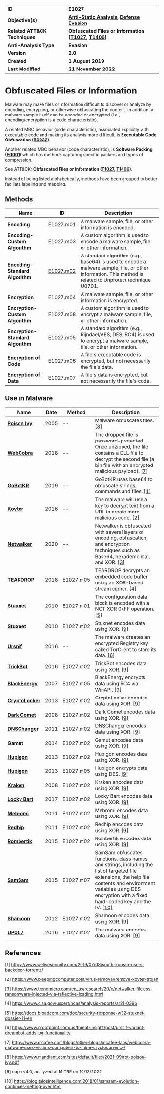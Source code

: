 <table>
<tr>
<td><b>ID</b></td>
<td><b>E1027</b></td>
</tr>
<tr>
<td><b>Objective(s)</b></td>
<td><b><a href="../anti-static-analysis">Anti-Static Analysis</a>, <a href="../defense-evasion">Defense Evasion</a></b></td>
</tr>
<tr>
<td><b>Related ATT&CK Techniques</b></td>
<td><b>Obfuscated Files or Information (<a href="https://attack.mitre.org/techniques/T1027/">T1027</a>, <a href="https://attack.mitre.org/techniques/T1406/">T1406</a>)</b></td>
</tr>
<tr>
<td><b>Anti-Analysis Type</b></td>
<td><b>Evasion</b></td>
</tr>
<tr>
<td><b>Version</b></td>
<td><b>2.0</b></td>
</tr>
<tr>
<td><b>Created</b></td>
<td><b>1 August 2019</b></td>
</tr>
<tr>
<td><b>Last Modified</b></td>
<td><b>21 November 2022</b></td>
</tr>
</table>


# Obfuscated Files or Information

Malware may make files or information difficult to discover or analyze by encoding, encrypting, or otherwise obfuscating the content. In addition, a malware sample itself can be encoded or encrypted (i.e., encoding/encryption is a code characteristic).

A related MBC behavior (code characteristic), associated explicitly with executable code and making its analysis more difficult, is **Executable Code Obfuscation ([B0032](../anti-static-analysis/executable-code-obfuscation.md))**.

Another related MBC behavior (code characteristic), is **Software Packing ([F0001](../anti-static-analysis/software-packing.md))** which has methods capturing specific packers and types of compression.

See ATT&CK: **Obfuscated Files or Information ([T1027](https://attack.mitre.org/techniques/T1027/), [T1406](https://attack.mitre.org/techniques/T1406/))**.

Instead of being listed alphabetically, methods have been grouped to better faciliate labeling and mapping.

## Methods

|Name|ID|Description|
|---|---|---|
|**Encoding**|E1027.m01|A malware sample, file, or other information is encoded.|
|**Encoding-Custom Algorithm**|E1027.m03|A custom algorithm is used to encode a malware sample, file or other information.|
|**Encoding-Standard Algorithm**|[E1027.m02](#e1027m02-snippet)|A standard algorithm (e.g., base64) is used to encode a malware sample, file, or other information. This method is related to Unprotect technique U0701.|
|**Encryption**|E1027.m04|A malware sample, file, or other information is encrypted.|
|**Encryption-Custom Algorithm**|E1027.m08|A custom algorithm is used to encrypt a malware sample, file, or other information.|
|**Encryption-Standard Algorithm**|E1027.m05|A standard algorithm (e.g., Rijndael/AES, DES, RC4) is used to encrypt a malware sample, file, or other information.|
|**Encryption of Code**|E1027.m06|A file's executable code is encrypted, but not necessarily the file's data.|
|**Encryption of Data**|E1027.m07|A file's data is encrypted, but not necessarily the file's code.|


## Use in Malware

|Name|Date|Method|Description|
|---|---|---|---|
|[**Poison Ivy**](../xample-malware/poison-ivy.md)|2005|--|Malware obfuscates files.[[8]](#8)|
|[**WebCobra**](../xample-malware/webcobra.md)|2018|--|The dropped file is password-protected. Once unzipped, the file contains a DLL file to decrypt the second file (a bin file with an encrypted malicious payload). [[7]](#7)|
|[**GoBotKR**](../xample-malware/gobotkr.md)|2019|--|GoBotKR uses base64 to obfuscate strings, commands and files. [[1]](#1)|
|[**Kovter**](../xample-malware/kovter.md)|2016|--|The malware will use a key to decrypt text from a URL to create more malicious code. [[2]](#2)|
|[**Netwalker**](../xample-malware/netwalker.md)|2020|--|Netwalker is obfuscated with several layers of encoding, obfuscation, and encryption techniques such as Base64, hexademcimal, and XOR. [[3]](#3)|
|[**TEARDROP**](../xample-malware/teardrop.md)|2018|E1027.m05|TEARDROP decrypts an embedded code buffer using an XOR-based stream cipher. [[4]](#4)|
|[**Stuxnet**](../xample-malware/stuxnet.md)|2010|E1027.m01|The configuration data block is encoded with a NOT XOR 0xFF operation. [[5]](#5)|
|[**Stuxnet**](../xample-malware/stuxnet.md)|2010|E1027.m02|Stuxnet encodes data using XOR. [[9]](#9)|
|[**Ursnif**](../xample-malware/ursnif.md)|2016|--|The malware creates an encrypted Registry key called TorClient to store its data. [[6]](#6)|
|[**TrickBot**](../xample-malware/trickbot.md)|2016|E1027.m02|TrickBot encodes data using XOR. [[9]](#9)|
|[**BlackEnergy**](../xample-malware/blackenergy.md)|2007|E1027.m05|BlackEnergy encrypts data using RC4 via WinAPI. [[9]](#9)|
|[**CryptoLocker**](../xample-malware/cryptolocker.md)|2013|E1027.m02|CryptoLocker encodes data using XOR. [[9]](#9)|
|[**Dark Comet**](../xample-malware/dark-comet.md)|2008|E1027.m02|Dark Comet encodes data using XOR. [[9]](#9)|
|[**DNSChanger**](../xample-malware/dnschanger.md)|2011|E1027.m02|DNSChanger encodes data using XOR. [[9]](#9)|
|[**Gamut**](../xample-malware/gamut.md)|2014|E1027.m02|Gamut encodes data using XOR. [[9]](#9)|
|[**Hupigon**](../xample-malware/hupigon.md)|2013|E1027.m02|Hupigon encodes data using XOR. [[9]](#9)|
|[**Hupigon**](../xample-malware/hupigon.md)|2013|E1027.m05|Hupigon encrypts data using DES. [[9]](#9)|
|[**Kraken**](../xample-malware/kraken.md)|2008|E1027.m02|Kraken encodes data using XOR. [[9]](#9)|
|[**Locky Bart**](../xample-malware/locky-bart.md)|2017|E1027.m02|Locky Bart encodes data using XOR. [[9]](#9)|
|[**Mebromi**](../xample-malware/mebromi.md)|2011|E1027.m02|Mebromi encodes data using XOR. [[9]](#9)|
|[**Redhip**](../xample-malware/rebhip.md)|2011|E1027.m02|Redhip encodes data using XOR. [[9]](#9)|
|[**Rombertik**](../xample-malware/rombertik.md)|2015|E1027.m02|Rombertik encodes data using XOR. [[9]](#9)|
|[**SamSam**](../xample-malware/samsam.md)|2015|E1027.m07|SamSam obfuscates functions, class names and strings, including the list of targeted file extensions, the help file contents and environment variables using DES encryption with a fixed hard-coded key and the IV. [[10]](#10)|
|[**Shamoon**](../xample-malware/shamoon.md)|2012|E1027.m02|Shamoon encodes data using XOR. [[9]](#9)|
|[**UP007**](../xample-malware/up007.md)|2016|E1027.m02|The malware encodes data using XOR. [[9]](#9)|


## References

<a name="1">[1]</a> https://www.welivesecurity.com/2019/07/08/south-korean-users-backdoor-torrents/

<a name="2">[2]</a> https://www.bleepingcomputer.com/virus-removal/remove-kovter-trojan

<a name="3">[3]</a> https://www.trendmicro.com/en_us/research/20/e/netwalker-fileless-ransomware-injected-via-reflective-loading.html

<a name="4">[4]</a> https://www.cisa.gov/uscert/ncas/analysis-reports/ar21-039b

<a name="5">[5]</a> https://docs.broadcom.com/doc/security-response-w32-stuxnet-dossier-11-en

<a name="6">[6]</a> https://www.proofpoint.com/us/threat-insight/post/ursnif-variant-dreambot-adds-tor-functionality

<a name="7">[7]</a> https://www.mcafee.com/blogs/other-blogs/mcafee-labs/webcobra-malware-uses-victims-computers-to-mine-cryptocurrency/

<a name="8">[8]</a> https://www.mandiant.com/sites/default/files/2021-09/rpt-poison-ivy.pdf

<a name="9">[9]</a> capa v4.0, analyzed at MITRE on 10/12/2022

<a name="10">[10]</a> https://blog.talosintelligence.com/2018/01/samsam-evolution-continues-netting-over.html
